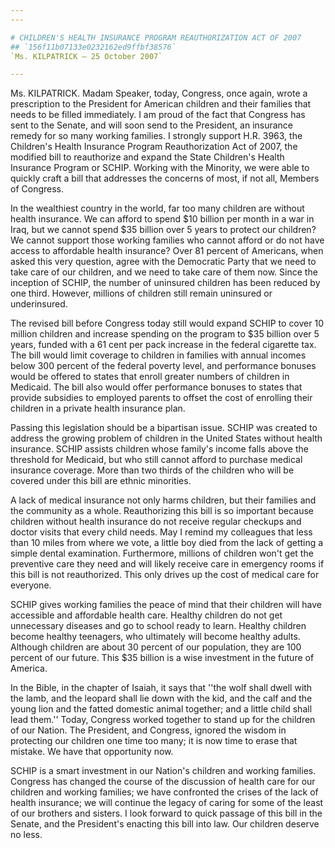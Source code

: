 ```yaml
---
---

# CHILDREN'S HEALTH INSURANCE PROGRAM REAUTHORIZATION ACT OF 2007
## `156f11b07133e0232162ed9ffbf38576`
`Ms. KILPATRICK — 25 October 2007`

---
```



Ms. KILPATRICK. Madam Speaker, today, Congress, once again, wrote a 
prescription to the President for American children and their families 
that needs to be filled immediately. I am proud of the fact that 
Congress has sent to the Senate, and will soon send to the President, 
an insurance remedy for so many working families. I strongly support 
H.R. 3963, the Children's Health Insurance Program Reauthorization Act 
of 2007, the modified bill to reauthorize and expand the State 
Children's Health Insurance Program or SCHIP. Working with the 
Minority, we were able to quickly craft a bill that addresses the 
concerns of most, if not all, Members of Congress.

In the wealthiest country in the world, far too many children are 
without health insurance. We can afford to spend $10 billion per month 
in a war in Iraq, but we cannot spend $35 billion over 5 years to 
protect our children? We cannot support those working families who 
cannot afford or do not have access to affordable health insurance? 
Over 81 percent of Americans, when asked this very question, agree with 
the Democratic Party that we need to take care of our children, and we 
need to take care of them now. Since the inception of SCHIP, the number 
of uninsured children has been reduced by one third. However, millions 
of children still remain uninsured or underinsured.

The revised bill before Congress today still would expand SCHIP to 
cover 10 million children and increase spending on the program to $35 
billion over 5 years, funded with a 61 cent per pack increase in the 
federal cigarette tax. The bill would limit coverage to children in 
families with annual incomes below 300 percent of the federal poverty 
level, and performance bonuses would be offered to states that enroll 
greater numbers of children in Medicaid. The bill also would offer 
performance bonuses to states that provide subsidies to employed 
parents to offset the cost of enrolling their children in a private 
health insurance plan.

Passing this legislation should be a bipartisan issue. SCHIP was 
created to address the growing problem of children in the United States 
without health insurance. SCHIP assists children whose family's income 
falls above the threshold for Medicaid, but who still cannot afford to 
purchase medical insurance coverage. More than two thirds of the 
children who will be covered under this bill are ethnic minorities.

A lack of medical insurance not only harms children, but their 
families and the community as a whole. Reauthorizing this bill is so 
important because children without health insurance do not receive 
regular checkups and doctor visits that every child needs. May I remind 
my colleagues that less than 10 miles from where we vote, a little boy 
died from the lack of getting a simple dental examination. Furthermore, 
millions of children won't get the preventive care they need and will 
likely receive care in emergency rooms if this bill is not 
reauthorized. This only drives up the cost of medical care for 
everyone.

SCHIP gives working families the peace of mind that their children 
will have accessible and affordable health care. Healthy children do 
not get unnecessary diseases and go to school ready to learn. Healthy 
children become healthy teenagers, who ultimately will become healthy 
adults. Although children are about 30 percent of our population, they 
are 100 percent of our future. This $35 billion is a wise investment in 
the future of America.

In the Bible, in the chapter of Isaiah, it says that ''the wolf shall 
dwell with the lamb, and the leopard shall lie down with the kid, and 
the calf and the young lion and the fatted domestic animal together; 
and a little child shall lead them.'' Today, Congress worked together 
to stand up for the children of our Nation. The President, and 
Congress, ignored the wisdom in protecting our children one time too 
many; it is now time to erase that mistake. We have that opportunity 
now.

SCHIP is a smart investment in our Nation's children and working 
families. Congress has changed the course of the discussion of health 
care for our children and working families; we have confronted the 
crises of the lack of health insurance; we will continue the legacy of 
caring for some of the least of our brothers and sisters. I look 
forward to quick passage of this bill in the Senate, and the 
President's enacting this bill into law. Our children deserve no less.